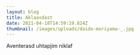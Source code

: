 ```yaml
---
layout: blog
title: Aklaasdast
date: 2021-04-18T14:59:19.824Z
thumbnail: /images/uploads/daido-moriyama-_.jpg
---
```

Aventerasd uhtapjim niklaf